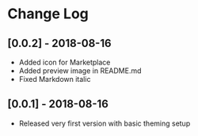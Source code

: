 # Change Log

## [0.0.2] - 2018-08-16

- Added icon for Marketplace
- Added preview image in README.md
- Fixed Markdown italic

## [0.0.1] - 2018-08-16

- Released very first version with basic theming setup
